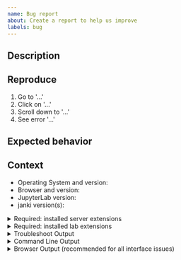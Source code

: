 ```yaml
---
name: Bug report
about: Create a report to help us improve
labels: bug
---
```


<!--
Welcome! Before creating a new issue:
* Search for relevant issues
* Follow the issue reporting guidelines:
https://jupyterlab.readthedocs.io/en/latest/getting_started/issue.html
-->

## Description

<!--Describe the bug clearly and concisely. Include screenshots (or even better - gifs) if possible-->

## Reproduce

<!--Describe step-by-step instructions to reproduce the behavior-->

1. Go to '...'
2. Click on '...'
3. Scroll down to '...'
4. See error '...'

<!--Describe how you diagnosed the issue. See the guidelines at
 https://jupyterlab.readthedocs.io/en/latest/getting_started/issue.html -->

## Expected behavior

<!--Describe what you expected to happen-->

## Context

<!--Complete the following for context, and add any other relevant context-->

- Operating System and version:
- Browser and version:
- JupyterLab version:
- janki version(s):

<details><summary>Required: installed server extensions</summary>
<pre>
  Paste the output from running `jupyter server extension list` (JupyterLab >= 3)
  or `jupyter serverextension list` (JupyterLab < 3) from the command line here.
  You may want to sanitize the paths in the output.
</pre>
</details>

<details><summary>Required: installed lab extensions</summary>
<pre>
  Paste the output from running `jupyter labextension list` from the command line here.
  You may want to sanitize the paths in the output.
</pre>
</details>

<!--The more content you provide, the more we can help!-->

<details><summary>Troubleshoot Output</summary>
<pre>
  Paste the output from running `jupyter troubleshoot` from the command line here.
  You may want to sanitize the paths in the output.
</pre>
</details>

<details><summary>Command Line Output</summary>
<pre>
  Paste the output from your command line running `jupyter lab` here, use `--debug` if possible.
</pre>
</details>

<details><summary>Browser Output (recommended for all interface issues)</summary>
<pre>
  Paste the output from your browser JavaScript console replacing the text in here.

To learn how to open the developer tools in your browser:
https://developer.mozilla.org/en-US/docs/Learn/Common_questions/What_are_browser_developer_tools#How_to_open_the_devtools_in_your_browser
If too many messages accumulated after many hours of working in JupyterLab, consider
refreshing the window and then reproducing the bug to reduce the noise in the logs.

</pre>
</details>

<!--
Copyright (c) 2021 University System of Georgia and janki contributors
Distributed under the terms of the BSD-3-Clause License.
-->
